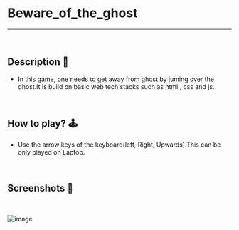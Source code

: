 # **Beware_of_the_ghost**

---

<br>

## **Description 📃** 
- In this game, one needs to get away  from ghost by juming over the ghost.It is build on basic web tech stacks such as html , css and js.

<br>

## **How to play? 🕹️**
- Use the arrow keys of the keyboard(left, Right, Upwards).This can be only played on Laptop.


<br>

## **Screenshots 📸**

<br>

![image](../../assets/images/bg-ghost.png)

<br>

